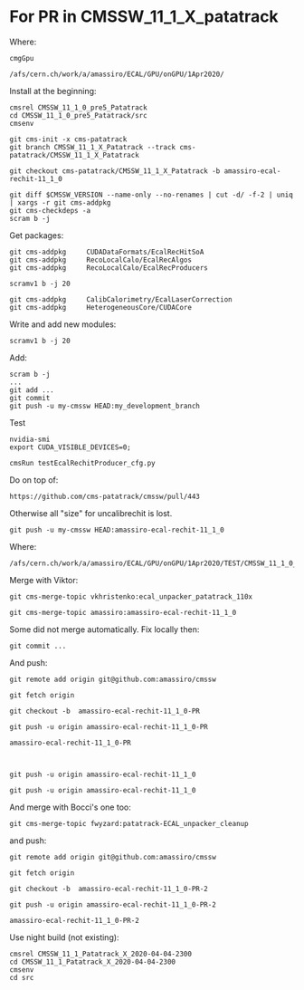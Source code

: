 For PR in CMSSW_11_1_X_patatrack
====

Where:

    cmgGpu
    
    /afs/cern.ch/work/a/amassiro/ECAL/GPU/onGPU/1Apr2020/
    
Install at the beginning:
    
    cmsrel CMSSW_11_1_0_pre5_Patatrack
    cd CMSSW_11_1_0_pre5_Patatrack/src
    cmsenv
    
    git cms-init -x cms-patatrack
    git branch CMSSW_11_1_X_Patatrack --track cms-patatrack/CMSSW_11_1_X_Patatrack
    
    git checkout cms-patatrack/CMSSW_11_1_X_Patatrack -b amassiro-ecal-rechit-11_1_0
    
    git diff $CMSSW_VERSION --name-only --no-renames | cut -d/ -f-2 | uniq | xargs -r git cms-addpkg
    git cms-checkdeps -a
    scram b -j
    
Get packages:
    
    git cms-addpkg     CUDADataFormats/EcalRecHitSoA
    git cms-addpkg     RecoLocalCalo/EcalRecAlgos
    git cms-addpkg     RecoLocalCalo/EcalRecProducers

    scramv1 b -j 20

    git cms-addpkg     CalibCalorimetry/EcalLaserCorrection
    git cms-addpkg     HeterogeneousCore/CUDACore
    
    
Write and add new modules:

    
    scramv1 b -j 20

Add: 

    scram b -j
    ...
    git add ...
    git commit
    git push -u my-cmssw HEAD:my_development_branch
    
    
Test

    nvidia-smi
    export CUDA_VISIBLE_DEVICES=0;

    cmsRun testEcalRechitProducer_cfg.py
    
    
    
Do on top of: 

    https://github.com/cms-patatrack/cmssw/pull/443
    
    
Otherwise all "size" for uncalibrechit is lost.

    git push -u my-cmssw HEAD:amassiro-ecal-rechit-11_1_0


Where:

    /afs/cern.ch/work/a/amassiro/ECAL/GPU/onGPU/1Apr2020/TEST/CMSSW_11_1_0_pre5_Patatrack/src/
    
Merge with Viktor:


    git cms-merge-topic vkhristenko:ecal_unpacker_patatrack_110x

    git cms-merge-topic amassiro:amassiro-ecal-rechit-11_1_0
    
  Some did not merge automatically. Fix locally then:

    git commit ...
    
And push:

    git remote add origin git@github.com:amassiro/cmssw
 
    git fetch origin
    
    git checkout -b  amassiro-ecal-rechit-11_1_0-PR

    git push -u origin amassiro-ecal-rechit-11_1_0-PR

    amassiro-ecal-rechit-11_1_0-PR
    
    
        
    git push -u origin amassiro-ecal-rechit-11_1_0

    git push -u origin amassiro-ecal-rechit-11_1_0

    

And merge with Bocci's one too:

    git cms-merge-topic fwyzard:patatrack-ECAL_unpacker_cleanup

and push:

    git remote add origin git@github.com:amassiro/cmssw
 
    git fetch origin
    
    git checkout -b  amassiro-ecal-rechit-11_1_0-PR-2

    git push -u origin amassiro-ecal-rechit-11_1_0-PR-2

    amassiro-ecal-rechit-11_1_0-PR-2
    
     

    
    
    
    
    
Use night build (not existing):
    
    cmsrel CMSSW_11_1_Patatrack_X_2020-04-04-2300
    cd CMSSW_11_1_Patatrack_X_2020-04-04-2300
    cmsenv
    cd src


